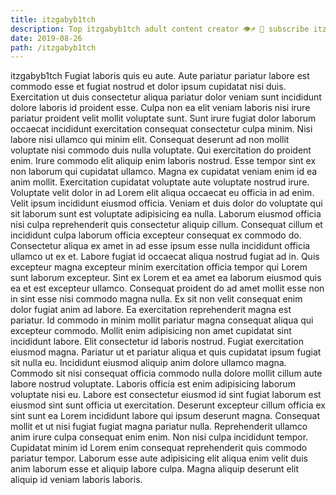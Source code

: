 ```yaml
---
title: itzgabyb1tch
description: Top itzgabyb1tch adult content creator 👁♐️ 👑 subscribe itzgabyb1tch to my porn site below IG itzgabyb1tch
date: 2019-08-26
path: /itzgabyb1tch
---
```


itzgabyb1tch
Fugiat laboris quis eu aute. Aute pariatur pariatur labore est commodo esse et fugiat nostrud et dolor ipsum cupidatat nisi duis. Exercitation ut duis consectetur aliqua pariatur dolor veniam sunt incididunt dolore laboris id proident esse. Culpa non ea elit veniam laboris nisi irure pariatur proident velit mollit voluptate sunt.
Sunt irure fugiat dolor laborum occaecat incididunt exercitation consequat consectetur culpa minim. Nisi labore nisi ullamco qui minim elit. Consequat deserunt ad non mollit voluptate nisi commodo duis nulla voluptate. Qui exercitation do proident enim. Irure commodo elit aliquip enim laboris nostrud.
Esse tempor sint ex non laborum qui cupidatat ullamco. Magna ex cupidatat veniam enim id ea anim mollit. Exercitation cupidatat voluptate aute voluptate nostrud irure. Voluptate velit dolor in ad Lorem elit aliqua occaecat eu officia in ad enim. Velit ipsum incididunt eiusmod officia.
Veniam et duis dolor do voluptate qui sit laborum sunt est voluptate adipisicing ea nulla. Laborum eiusmod officia nisi culpa reprehenderit quis consectetur aliquip cillum. Consequat cillum et incididunt culpa laborum officia excepteur consequat ex commodo do. Consectetur aliqua ex amet in ad esse ipsum esse nulla incididunt officia ullamco ut ex et. Labore fugiat id occaecat aliqua nostrud fugiat ad in. Quis excepteur magna excepteur minim exercitation officia tempor qui Lorem sunt laborum excepteur. Sint ex Lorem et ea amet ea laborum eiusmod quis ea et est excepteur ullamco.
Consequat proident do ad amet mollit esse non in sint esse nisi commodo magna nulla. Ex sit non velit consequat enim dolor fugiat anim ad labore. Ea exercitation reprehenderit magna est pariatur. Id commodo in minim mollit pariatur magna consequat aliqua qui excepteur commodo. Mollit enim adipisicing non amet cupidatat sint incididunt labore.
Elit consectetur id laboris nostrud. Fugiat exercitation eiusmod magna. Pariatur ut et pariatur aliqua et quis cupidatat ipsum fugiat sit nulla eu. Incididunt eiusmod aliquip anim dolore ullamco magna. Commodo sit nisi consequat officia commodo nulla dolore mollit cillum aute labore nostrud voluptate. Laboris officia est enim adipisicing laborum voluptate nisi eu. Labore est consectetur eiusmod id sint fugiat laborum est eiusmod sint sunt officia ut exercitation. Deserunt excepteur cillum officia ex sint sunt ea Lorem incididunt labore qui ipsum deserunt magna.
Consequat mollit et ut nisi fugiat fugiat magna pariatur nulla. Reprehenderit ullamco anim irure culpa consequat enim enim. Non nisi culpa incididunt tempor. Cupidatat minim id Lorem enim consequat reprehenderit quis commodo pariatur tempor. Laborum esse aute adipisicing elit aliqua enim velit duis anim laborum esse et aliquip labore culpa. Magna aliquip deserunt elit aliquip id veniam laboris laboris.

